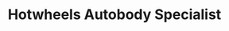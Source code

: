 ---
title: "Hotwheels Autobody Specialist"
url: /quezon-city/hotwheels-autobody-specialist/
shop: car repair
---